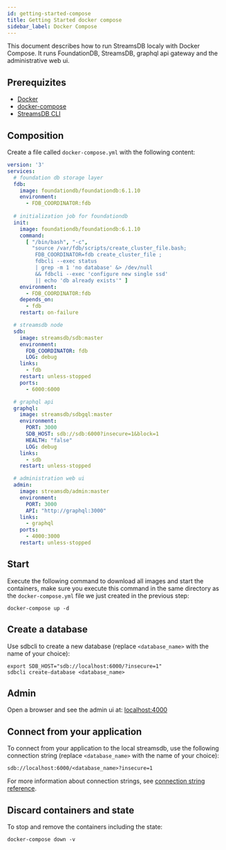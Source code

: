 ```yaml
---
id: getting-started-compose
title: Getting Started docker compose
sidebar_label: Docker Compose
---
```


This document describes how to run StreamsDB localy with Docker Compose. It runs FoundationDB, StreamsDB, graphql api gateway and the administrative web ui.

## Prerequizites

* [Docker](https://docs.docker.com/install/)
* [docker-compose](https://docs.docker.com/compose/install/)
* [StreamsDB CLI](getting-started-cli.md)

## Composition

Create a file called `docker-compose.yml` with the following content:

```yaml
version: '3'
services:
  # foundation db storage layer
  fdb:
    image: foundationdb/foundationdb:6.1.10
    environment:
      - FDB_COORDINATOR:fdb
  
  # initialization job for foundationdb
  init:
    image: foundationdb/foundationdb:6.1.10
    command:
      [ "/bin/bash", "-c", 
        "source /var/fdb/scripts/create_cluster_file.bash;
         FDB_COORDINATOR=fdb create_cluster_file ;
         fdbcli --exec status
         | grep -m 1 'no database' &> /dev/null
         && fdbcli --exec 'configure new single ssd' 
         || echo 'db already exists'" ]
    environment:
      - FDB_COORDINATOR:fdb
    depends_on:
      - fdb
    restart: on-failure

  # streamsdb node
  sdb:
    image: streamsdb/sdb:master
    environment:
      FDB_COORDINATOR: fdb
      LOG: debug
    links:
      - fdb
    restart: unless-stopped
    ports:
      - 6000:6000

  # graphql api
  graphql:
    image: streamsdb/sdbgql:master
    environment:
      PORT: 3000
      SDB_HOST: sdb://sdb:6000?insecure=1&block=1
      HEALTH: "false"
      LOG: debug
    links:
      - sdb
    restart: unless-stopped

  # administration web ui
  admin:
    image: streamsdb/admin:master
    environment:
      PORT: 3000
      API: "http://graphql:3000"
    links:
      - graphql
    ports:
      - 4000:3000
    restart: unless-stopped
```

## Start

Execute the following command to download all images and start the containers, make sure you execute this command in the same directory as the `docker-compose.yml` file we just created in the previous step:

```
docker-compose up -d
```

## Create a database

Use sdbcli to create a new database (replace `<database_name>` with the name of your choice):

```
export SDB_HOST="sdb://localhost:6000/?insecure=1"
sdbcli create-database <database_name>
```

## Admin

Open a browser and see the admin ui at: [localhost:4000](http://localhost:4000)

## Connect from your application

To connect from your application to the local streamsdb, use the following connection string (replace `<database_name>` with the name of your choice):

```
sdb://localhost:6000/<database_name>?insecure=1
```

For more information about connection strings, see [connection string reference](connection-string.md).

## Discard containers and state

To stop and remove the containers including the state:

```
docker-compose down -v
```
